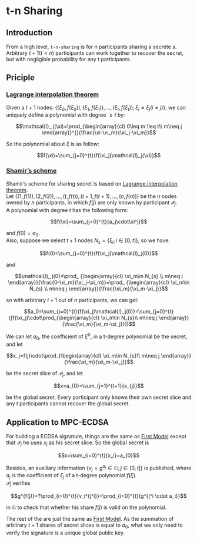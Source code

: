 # t-n Sharing

## Introduction
From a high level, `t-n-sharing` is for n participants sharing a secrete $s$. Arbitrary $t+1(t < n)$ participants can work together to recover the secret, but with negligible probability for any $t$ participants.  

## Priciple
### [Lagrange interpolation theorem](https://en.wikipedia.org/wiki/Lagrange_polynomial)  
Given a $t+1$ nodes: $\{(\xi_0, f(\xi_0)), (\xi_1, f(\xi_1)),...,(\xi_t, f(\xi_t)); \xi_i \neq \xi_j(i \neq j)\}$, we can uniquely define a polynomial with degree $\leq t$ by:    

$$\mathcal{l}_ j(\xi)=\prod_{\begin{array}{cl} 0\leq m \leq t\\
m\neq j \end{array}}^{}{\frac{\xi-\xi_m}{\xi_j-\xi_m}}$$  

So the polynomial about $\xi$ is as follow:

$$f(\xi)=\sum_{j=0}^{t}{f(\xi_j)\mathcal{l}_j(\xi)}$$  
 
### [Shamir’s scheme](https://en.wikipedia.org/wiki/Shamir%27s_Secret_Sharing)  
Shamir’s scheme for sharing secret is based on [Lagrange interpolation theorem](#lagrange-interpolation-theorem).  
Let $\{(1,f(1)), (2,f(2)),..., (t,f(t)), (t+1,f(t+1),...,(n,f(n))\}$ be the n nodes owned by $n$ participants, in which $f(j)$ are only known by participant $\mathcal{P}_j$.  
A polynomial with degree $t$ has the following form:  

$$f(\xi)=\sum_{j=0}^{t}{a_j\cdot\xi^j}$$

and $f(0)=a_0$.  
Also, suppose we select $t+1$ nodes $N_{s} = \{\xi_i; i\in [0, t]\}$, so we have:  

$$f(0)=\sum_{j=0}^{t}{f(\xi_j)\mathcal{l}_j(0)}$$  

and  

$$\mathcal{l}_ j(0)=\prod_ {\begin{array}{cl} \xi_m\in N_{s} \\
m\neq j \end{array}}{\frac{0-\xi_m}{\xi_j-\xi_m}}=\prod_ {\begin{array}{cl} \xi_m\in N_{s} \\
m\neq j \end{array}}{\frac{\xi_m}{\xi_m-\xi_j}}$$

so with arbitrary $t+1$ out of $n$ participants, we can get: 

$$a_0=\sum_{j=0}^{t}{f(\xi_j)\mathcal{l}_j(0)}=\sum_{j=0}^{t}{[f(\xi_j)\cdot\prod_{\begin{array}{cl} \xi_m\in N_{s}\\
m\neq j \end{array}}{\frac{\xi_m}{\xi_m-\xi_j}}]}$$  

We can let $a_0$, the coefficient of $\xi^0$, in a t-degree polynomial be the secret, and let  

$$x_j=f(j)\cdot\prod_{\begin{array}{cl} \xi_m\in N_{s}\\
m\neq j \end{array}}{\frac{\xi_m}{\xi_m-\xi_j}}$$  

be the secret slice of $\mathcal{P}_ j$, and let 

$$x=a_{0}=\sum_{j=1}^{t+1}{x_{j}}$$

be the global secret. Every participant only knows their own secret slice and any $t$ participants cannot recover the global secret.  

## Application to MPC-ECDSA  
For building a ECDSA signature, things are the same as [First Model](./First%20Model.md) except that $\mathcal{P}_ j$ he uses $x_ j$ as his secret slice. So the global secret is 

$$x=\sum_{i=0}^{t}{x_i}=a_{0}$$    

Besides, an auxiliary information $\{v_j=g^{a_j}\in\mathbb{G};j\in[0,t]\}$ is published, where $a_j$ is the coefficient of $\xi_j$ of a t-degree polynomial $f(\xi)$.  
$\mathcal{P}_ j$ verifies 

$$g^{f(j)}=?\prod_{i=0}^{t}{v_i^{j^i}}=\prod_{i=0}^{t}{g^{j^i \cdot a_i}}$$

in $\mathbb{G}$ to check that whether his share $f(j)$ is valid on the polynomial.  

The rest of the are just the same as [First Model](./First%20Model.md). As the summation of arbitrary $t+1$ shares of secret slices is equal to $a_0$, what we only need to verify the signature is a unique global public key.  
